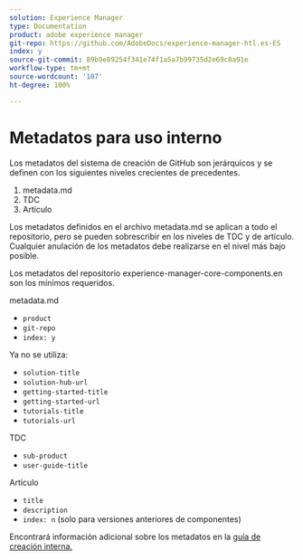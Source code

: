 ```yaml
---
solution: Experience Manager
type: Documentation
product: adobe experience manager
git-repo: https://github.com/AdobeDocs/experience-manager-htl.es-ES
index: y
source-git-commit: 89b9e89254f341e74f1a5a7b99735d2e69c8a91e
workflow-type: tm+mt
source-wordcount: '107'
ht-degree: 100%

---
```



# Metadatos para uso interno

Los metadatos del sistema de creación de GitHub son jerárquicos y se definen con los siguientes niveles crecientes de precedentes.

1. metadata.md
1. TDC
1. Artículo

Los metadatos definidos en el archivo metadata.md se aplican a todo el repositorio, pero se pueden sobrescribir en los niveles de TDC y de artículo. Cualquier anulación de los metadatos debe realizarse en el nivel más bajo posible.

Los metadatos del repositorio experience-manager-core-components.en son los mínimos requeridos.

metadata.md

* `product`
* `git-repo`
* `index: y`

Ya no se utiliza:

* `solution-title`
* `solution-hub-url`
* `getting-started-title`
* `getting-started-url`
* `tutorials-title`
* `tutorials-url`

TDC

* `sub-product`
* `user-guide-title`

Artículo

* `title`
* `description`
* `index: n` (solo para versiones anteriores de componentes)

Encontrará información adicional sobre los metadatos en la [guía de creación interna.](https://experienceleague.adobe.com/docs/authoring-guide-exl/using/authoring/features/metadata.html?lang=es#solution)
